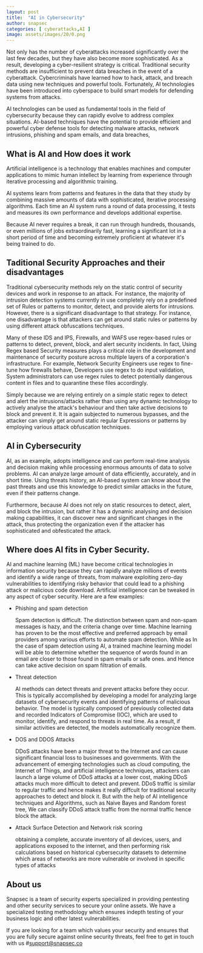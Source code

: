 ```yaml
---
layout: post
title:  "AI in Cybersecurity"
author: snapsec
categories: [ cyberattacks,AI ]
image: assets/images/20/0.png
---
```



Not only has the number of cyberattacks increased significantly over the last few decades, but they have also become more sophisticated. As a result, developing a cyber-resilient strategy is critical. Traditional security methods are insufficient to prevent data breaches in the event of a cyberattack.
Cybercriminals have learned how to hack, attack, and breach data using new techniques and powerful tools. Fortunately, AI technologies have been introduced into cyberspace to build smart models for defending systems from attacks.

AI technologies can be used as fundamental tools in the field of cybersecurity because they can rapidly evolve to address complex situations. AI-based techniques have the potential to provide efficient and powerful cyber defense tools for detecting malware attacks, network intrusions, phishing and spam emails, and data breaches, 

## What is AI and How does it work

Artificial intelligence is a technology that enables machines and computer applications to mimic human intellect by learning from experience through iterative processing and algorithmic training.

AI systems learn from patterns and features in the data that they study by combining massive amounts of data with sophisticated, iterative processing algorithms. Each time an AI system runs a round of data processing, it tests and measures its own performance and develops additional expertise.

Because AI never requires a break, it can run through hundreds, thousands, or even millions of jobs extraordinarily fast, learning a significant lot in a short period of time and becoming extremely proficient at whatever it's being trained to do.






## Taditional Security Approaches and their disadvantages

Traditional cybersecurity methods rely on the static control of security devices and work in response to an attack. For instance, the majority of intrusion detection systems currently in use completely rely on a predefined set of Rules or patterns to monitor, detect, and provide alerts for intrusions. However, there is a significant disadvantage to that strategy. For instance, one disadvantage is that attackers can get around static rules or patterns by using different attack obfuscations techniques.

Many of these IDS and IPS, Firewalls, and WAFS use regex-based rules or patterns to detect, prevent, block, and alert security incidents. In fact, Using Regex based Security measures plays a critical role in the development and maintenance of security posture across multiple layers of a corporation's infrastructure. For example, Network Security Engineers use regex to fine-tune how firewalls behave, Developers use regex to do input validation, System administrators can use regex rules to detect potentially dangerous content in files and to quarantine these files accordingly.

Simply because we are relying entirely on a simple static regex to detect and alert the intrusions/attacks rather than using any dynamic technology to actively analyse the attack's behaviour and then take active decisions to block and prevent it. It is again subjected to numerous bypasses, and the attacker can simply get around static regular Expressions or patterns by employing various attack obfuscation techniques.

## AI in Cybersecurity 

AI, as an example, adopts intelligence and can perform real-time analysis and decision making while processing enormous amounts of data to solve problems. AI can analyze large amount of data efficiently, accurately, and in short time. Using threats history, an AI-based system can know about the past threats and use this knowledge to predict similar attacks in the future, even if their patterns change.

Furthermore, because AI does not rely on static resources to detect, alert, and block the intrusion, but rather it has a dynamic analysing and decision making capabilities, it can discover new and significant changes in the attack, thus protecting the organization even if the attacker has sophisticated and obfesticated the attack.

## Where does AI fits in Cyber Security.

AI and machine learning (ML) have become critical technologies in information security because they can rapidly analyze millions of events and identify a wide range of threats, from malware exploiting zero-day vulnerabilities to identifying risky behavior that could lead to a phishing attack or malicious code download. Artificial intelligence can be tweaked in any aspect of cyber security. Here are a few examples:


- Phishing and spam detection

  Spam detection is difficult. The distinction between spam and non-spam messages is hazy, and the criteria change over time. Machine learning has proven to be the most effective and preferred approach by email providers among various efforts to automate spam detection. While as In the case of spam detection using AI, a trained machine learning model will be able to determine whether the sequence of words found in an email are closer to those found in spam emails or safe ones. and Hence can take active decision on spam filtration of emails.
  
  
- Threat detection

  AI methods can detect threats and prevent attacks before they occur. This is typically accomplished by developing a model for analyzing large datasets of cybersecurity events and identifying patterns of malicious behavior. The model is typically composed of previously collected data and recorded Indicators of Compromise (IOC), which are used to monitor, identify, and respond to threats in real time.
As a result, if similar activities are detected, the models automatically recognize them.

- DOS and DDOS Attacks


  DDoS attacks have been a major threat to the Internet and can cause significant financial loss to businesses and governments. With the advancement of emerging technologies such as cloud computing, the Internet of Things, and artificial intelligence techniques, attackers can launch a large volume of DDoS attacks at a lower cost, making DDoS attacks much more difficult to detect and prevent. DDoS traffic is similar to regular traffic and hence makes it really diffcult for traditional security approaches to detect and block it. But with the help of AI intelligence techniques and Algorithms, such as Naive Bayes and Random forest tree, We can classify DDoS attack traffic from the normal traffic hence block the attack.

- Attack Surface Detection and Network risk scoring

  obtaining a complete, accurate inventory of all devices, users, and applications exposed to the internet, and then performing risk calculations based on historical cybersecurity datasets to determine which areas of networks are more vulnerable or involved in specific types of attacks





## About us

Snapsec is a team of security experts specialized in providing pentesting and other security services to secure your online assets. We have a specialized testing methodology which ensures indepth testing of your business logic and other latest vulnerabilities. 

 If you are looking for a team which values your security and ensures that you are fully secure against online security threats, feel free to get in touch with us #[support@snapsec.co](mailto:support@snapsec.co)
